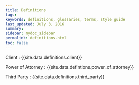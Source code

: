 ```yaml
---
title: Definitions
tags: 
keywords: definitions, glossaries, terms, style guide
last_updated: July 3, 2016
summary: 
sidebar: mydoc_sidebar
permalink: definitions.html
toc: false
---
```




Client
: {{site.data.definitions.client}}

Power of Attorney
: {{site.data.defintions.power_of_attorney}}

Third Party
: {{site.data.definitions.third_party}}



